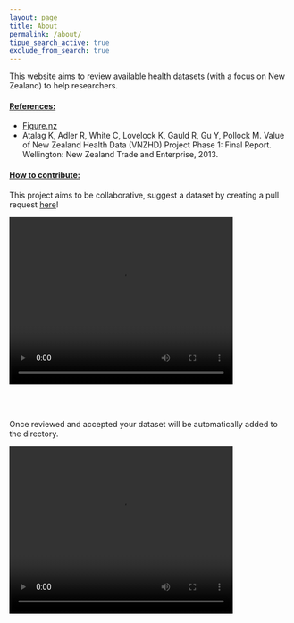 ```yaml
---
layout: page
title: About
permalink: /about/
tipue_search_active: true
exclude_from_search: true
---
```


<div id="tipue_search_content"></div>

This website aims to review available health datasets (with a focus on New Zealand) to help researchers. 

<h4> <u>References:</u> </h4>

<ul class="post-list">
  <li><a href="http://figure.nz">Figure.nz</a></li>
  <li>Atalag K, Adler R, White C, Lovelock K, Gauld R, Gu Y, Pollock M. Value of New Zealand Health Data (VNZHD) Project Phase 1: Final Report. Wellington: New Zealand Trade and Enterprise, 2013.</li>
</ul>

<h4> <u>How to contribute:</u> </h4>

This project aims to be collaborative, suggest a dataset by creating a pull request [here](https://github.com/OH-Research/pdh_data_review/tree/gh-pages/_posts)!

<video controls="controls" width="400" height="300" name="Video Name" src="/assets/hinz_create_pull_request.mov"></video>

<br><br>

Once reviewed and accepted your dataset will be automatically added to the directory.

<video controls="controls" width="400" height="300" name="Video Name" src="/assets/hinz_merge_pull_request.mov"></video>

